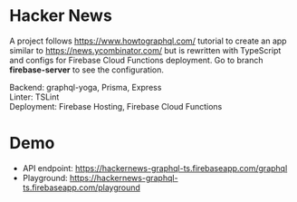 # Hacker News

A project follows https://www.howtographql.com/ tutorial to create an app similar to https://news.ycombinator.com/ but is rewritten with TypeScript and configs for Firebase Cloud Functions deployment. Go to branch <b>firebase-server</b> to see the configuration.

Backend: graphql-yoga, Prisma, Express <br>
Linter: TSLint<br>
Deployment: Firebase Hosting, Firebase Cloud Functions


# Demo

- API endpoint: https://hackernews-graphql-ts.firebaseapp.com/graphql
- Playground: https://hackernews-graphql-ts.firebaseapp.com/playground
